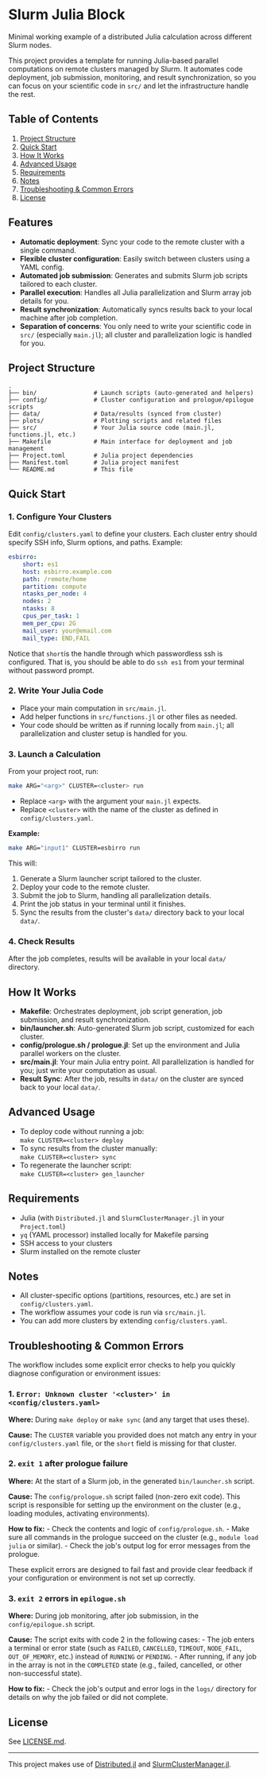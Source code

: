 # Slurm Julia Block

Minimal working example of a distributed Julia calculation across different Slurm nodes.

This project provides a template for running Julia-based parallel computations on remote clusters managed by Slurm. It automates code deployment, job submission, monitoring, and result synchronization, so you can focus on your scientific code in `src/` and let the infrastructure handle the rest.

## Table of Contents

1. [Project Structure](#project-structure)
2. [Quick Start](#quick-start)
3. [How It Works](#how-it-works)
4. [Advanced Usage](#advanced-usage)
5. [Requirements](#requirements)
6. [Notes](#notes)
7. [Troubleshooting & Common Errors](#troubleshooting--common-errors)
8. [License](#license)

## Features

- **Automatic deployment**: Sync your code to the remote cluster with a single command.
- **Flexible cluster configuration**: Easily switch between clusters using a YAML config.
- **Automated job submission**: Generates and submits Slurm job scripts tailored to each cluster.
- **Parallel execution**: Handles all Julia parallelization and Slurm array job details for you.
- **Result synchronization**: Automatically syncs results back to your local machine after job completion.
- **Separation of concerns**: You only need to write your scientific code in `src/` (especially `main.jl`); all cluster and parallelization logic is handled for you.

## Project Structure

```text
.
├── bin/                # Launch scripts (auto-generated and helpers)
├── config/             # Cluster configuration and prologue/epilogue scripts
├── data/               # Data/results (synced from cluster)
├── plots/              # Plotting scripts and related files
├── src/                # Your Julia source code (main.jl, functions.jl, etc.)
├── Makefile            # Main interface for deployment and job management
├── Project.toml        # Julia project dependencies
├── Manifest.toml       # Julia project manifest
└── README.md           # This file
```

## Quick Start

### 1. Configure Your Clusters

Edit `config/clusters.yaml` to define your clusters. Each cluster entry should specify SSH info, Slurm options, and paths. Example:

```yaml
esbirro:
    short: es1
    host: esbirro.example.com
    path: /remote/home
    partition: compute
    ntasks_per_node: 4
    nodes: 2
    ntasks: 8
    cpus_per_task: 1
    mem_per_cpu: 2G
    mail_user: your@email.com
    mail_type: END,FAIL
```

Notice that `short`is the handle through which passwordless ssh is configured. That is, you should be able to do `ssh es1` from your terminal without password prompt.

### 2. Write Your Julia Code

- Place your main computation in `src/main.jl`.
- Add helper functions in `src/functions.jl` or other files as needed.
- Your code should be written as if running locally from `main.jl`; all parallelization and cluster setup is handled for you.

### 3. Launch a Calculation

From your project root, run:

```sh
make ARG="<arg>" CLUSTER=<cluster> run
```

- Replace `<arg>` with the argument your `main.jl` expects.
- Replace `<cluster>` with the name of the cluster as defined in `config/clusters.yaml`.

**Example:**

```sh
make ARG="input1" CLUSTER=esbirro run
```

This will:

1. Generate a Slurm launcher script tailored to the cluster.
2. Deploy your code to the remote cluster.
3. Submit the job to Slurm, handling all parallelization details.
4. Print the job status in your terminal until it finishes.
5. Sync the results from the cluster's `data/` directory back to your local `data/`.

### 4. Check Results

After the job completes, results will be available in your local `data/` directory.

## How It Works

- **Makefile**: Orchestrates deployment, job script generation, job submission, and result synchronization.
- **bin/launcher.sh**: Auto-generated Slurm job script, customized for each cluster.
- **config/prologue.sh / prologue.jl**: Set up the environment and Julia parallel workers on the cluster.
- **src/main.jl**: Your main Julia entry point. All parallelization is handled for you; just write your computation as usual.
- **Result Sync**: After the job, results in `data/` on the cluster are synced back to your local `data/`.

## Advanced Usage

- To deploy code without running a job:  
    `make CLUSTER=<cluster> deploy`
- To sync results from the cluster manually:  
    `make CLUSTER=<cluster> sync`
- To regenerate the launcher script:  
    `make CLUSTER=<cluster> gen_launcher`

## Requirements

- Julia (with `Distributed.jl` and `SlurmClusterManager.jl` in your `Project.toml`)
- `yq` (YAML processor) installed locally for Makefile parsing
- SSH access to your clusters
- Slurm installed on the remote cluster

## Notes

- All cluster-specific options (partitions, resources, etc.) are set in `config/clusters.yaml`.
- The workflow assumes your code is run via `src/main.jl`.
- You can add more clusters by extending `config/clusters.yaml`.

## Troubleshooting & Common Errors

The workflow includes some explicit error checks to help you quickly diagnose configuration or environment issues:

### 1. `Error: Unknown cluster '<cluster>' in <config/clusters.yaml>`

**Where:** During `make deploy` or `make sync` (and any target that uses these).

**Cause:** The `CLUSTER` variable you provided does not match any entry in your `config/clusters.yaml` file, or the `short` field is missing for that cluster.

### 2. `exit 1` after prologue failure

**Where:** At the start of a Slurm job, in the generated `bin/launcher.sh` script.

**Cause:** The `config/prologue.sh` script failed (non-zero exit code). This script is responsible for setting up the environment on the cluster (e.g., loading modules, activating environments).

**How to fix:**
    - Check the contents and logic of `config/prologue.sh`.
    - Make sure all commands in the prologue succeed on the cluster (e.g., `module load julia` or similar).
    - Check the job's output log for error messages from the prologue.

These explicit errors are designed to fail fast and provide clear feedback if your configuration or environment is not set up correctly.

### 3. `exit 2` errors in `epilogue.sh`

**Where:** During job monitoring, after job submission, in the `config/epilogue.sh` script.

**Cause:** The script exits with code 2 in the following cases:
    - The job enters a terminal or error state (such as `FAILED`, `CANCELLED`, `TIMEOUT`, `NODE_FAIL`, `OUT_OF_MEMORY`, etc.) instead of `RUNNING` or `PENDING`.
    - After running, if any job in the array is not in the `COMPLETED` state (e.g., failed, cancelled, or other non-successful state).

**How to fix:**
    - Check the job's output and error logs in the `logs/` directory for details on why the job failed or did not complete.

## License

See [LICENSE.md](LICENSE.md).

---

This project makes use of [Distributed.jl](https://github.com/JuliaLang/Distributed.jl) and [SlurmClusterManager.jl](https://github.com/kleinhenz/SlurmClusterManager.jl).
